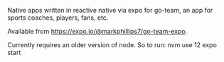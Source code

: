 Native apps written in reactive native via expo for go-team, an app for sports coaches, players, fans, etc.

Available from https://expo.io/@markphillips7/go-team-expo.

Currently requires an older version of node. So to run:
nvm use 12
expo start
